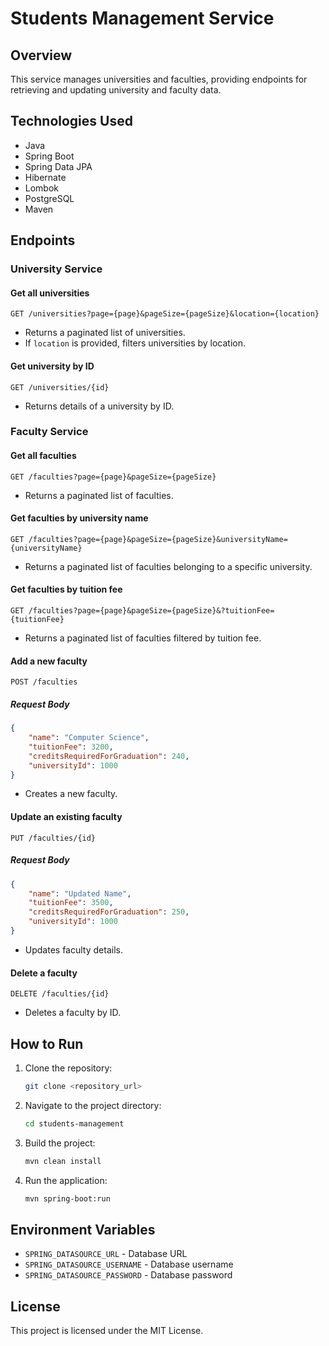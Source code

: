 # Students Management Service

## Overview
This service manages universities and faculties, providing endpoints for retrieving and updating university and faculty data.

## Technologies Used
- Java
- Spring Boot
- Spring Data JPA
- Hibernate
- Lombok
- PostgreSQL
- Maven

## Endpoints

### University Service

#### Get all universities
```http
GET /universities?page={page}&pageSize={pageSize}&location={location}
```
- Returns a paginated list of universities.
- If `location` is provided, filters universities by location.

#### Get university by ID
```http
GET /universities/{id}
```
- Returns details of a university by ID.

### Faculty Service

#### Get all faculties
```http
GET /faculties?page={page}&pageSize={pageSize}
```
- Returns a paginated list of faculties.

#### Get faculties by university name
```http
GET /faculties?page={page}&pageSize={pageSize}&universityName={universityName}
```
- Returns a paginated list of faculties belonging to a specific university.

#### Get faculties by tuition fee
```http
GET /faculties?page={page}&pageSize={pageSize}&?tuitionFee={tuitionFee}
```
- Returns a paginated list of faculties filtered by tuition fee.

#### Add a new faculty
```http
POST /faculties
```
##### Request Body
```json
{
    "name": "Computer Science",
    "tuitionFee": 3200,
    "creditsRequiredForGraduation": 240,
    "universityId": 1000
}
```
- Creates a new faculty.

#### Update an existing faculty
```http
PUT /faculties/{id}
```
##### Request Body
```json
{
    "name": "Updated Name",
    "tuitionFee": 3500,
    "creditsRequiredForGraduation": 250,
    "universityId": 1000
}
```
- Updates faculty details.

#### Delete a faculty
```http
DELETE /faculties/{id}
```
- Deletes a faculty by ID.

## How to Run
1. Clone the repository:
   ```sh
   git clone <repository_url>
   ```
2. Navigate to the project directory:
   ```sh
   cd students-management
   ```
3. Build the project:
   ```sh
   mvn clean install
   ```
4. Run the application:
   ```sh
   mvn spring-boot:run
   ```

## Environment Variables
- `SPRING_DATASOURCE_URL` - Database URL
- `SPRING_DATASOURCE_USERNAME` - Database username
- `SPRING_DATASOURCE_PASSWORD` - Database password

## License
This project is licensed under the MIT License.

